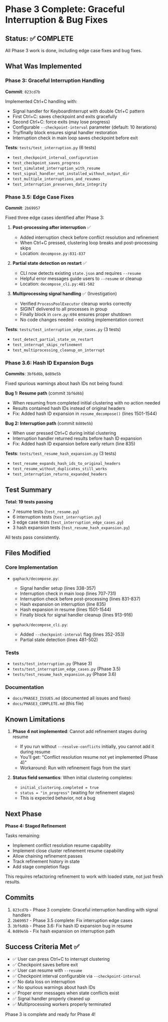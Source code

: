 # Phase 3 Complete: Graceful Interruption & Bug Fixes

## Status: ✅ COMPLETE

All Phase 3 work is done, including edge case fixes and bug fixes.

## What Was Implemented

### Phase 3: Graceful Interruption Handling
**Commit**: `823cd7b`

Implemented Ctrl+C handling with:
- Signal handler for KeyboardInterrupt with double Ctrl+C pattern
- First Ctrl+C: saves checkpoint and exits gracefully
- Second Ctrl+C: force exits (may lose progress)
- Configurable `--checkpoint-interval` parameter (default: 10 iterations)
- Try/finally block ensures signal handler restoration
- Interruption check in main loop saves checkpoint before exit

**Tests**: `tests/test_interruption.py` (6 tests)
- `test_checkpoint_interval_configuration`
- `test_checkpoint_saves_progress`
- `test_simulated_interruption_with_resume`
- `test_signal_handler_not_installed_without_output_dir`
- `test_multiple_interruptions_and_resumes`
- `test_interruption_preserves_data_integrity`

### Phase 3.5: Edge Case Fixes
**Commit**: `2b69957`

Fixed three edge cases identified after Phase 3:

1. **Post-processing after interruption** ✅
   - Added interruption check before conflict resolution and refinement
   - When Ctrl+C pressed, clustering loop breaks and post-processing skips
   - Location: `decompose.py:831-837`

2. **Partial state detection on restart** ✅
   - CLI now detects existing `state.json` and requires `--resume`
   - Helpful error messages guide users to `--resume` or cleanup
   - Location: `decompose_cli.py:481-502`

3. **Multiprocessing signal handling** ✅ (Investigation)
   - Verified `ProcessPoolExecutor` cleanup works correctly
   - SIGINT delivered to all processes in group
   - Finally block in `core.py:694` ensures proper shutdown
   - No code changes needed - existing implementation correct

**Tests**: `tests/test_interruption_edge_cases.py` (3 tests)
- `test_detect_partial_state_on_restart`
- `test_interrupt_skips_refinement`
- `test_multiprocessing_cleanup_on_interrupt`

### Phase 3.6: Hash ID Expansion Bugs
**Commits**: `3bf6d6b`, `8d89e5b`

Fixed spurious warnings about hash IDs not being found:

**Bug 1: Resume path** (commit `3bf6d6b`)
- When resuming from completed initial clustering with no action needed
- Results contained hash IDs instead of original headers
- Fix: Added hash ID expansion in `resume_decompose()` (lines 1501-1544)

**Bug 2: Interruption path** (commit `8d89e5b`)
- When user pressed Ctrl+C during initial clustering
- Interruption handler returned results before hash ID expansion
- Fix: Added hash ID expansion before early return (line 835)

**Tests**: `tests/test_resume_hash_expansion.py` (3 tests)
- `test_resume_expands_hash_ids_to_original_headers`
- `test_resume_without_duplicates_still_works`
- `test_interruption_returns_expanded_headers`

## Test Summary

**Total: 19 tests passing**
- 7 resume tests (`test_resume.py`)
- 6 interruption tests (`test_interruption.py`)
- 3 edge case tests (`test_interruption_edge_cases.py`)
- 3 hash expansion tests (`test_resume_hash_expansion.py`)

All tests pass consistently.

## Files Modified

### Core Implementation
- `gaphack/decompose.py`:
  - Signal handler setup (lines 338-357)
  - Interruption check in main loop (lines 707-731)
  - Interruption check before post-processing (lines 831-837)
  - Hash expansion on interruption (line 835)
  - Hash expansion in resume (lines 1501-1544)
  - Finally block for signal handler cleanup (lines 913-916)

- `gaphack/decompose_cli.py`:
  - Added `--checkpoint-interval` flag (lines 352-353)
  - Partial state detection (lines 481-502)

### Tests
- `tests/test_interruption.py` (Phase 3)
- `tests/test_interruption_edge_cases.py` (Phase 3.5)
- `tests/test_resume_hash_expansion.py` (Phase 3.6)

### Documentation
- `docs/PHASE3_ISSUES.md` (documented all issues and fixes)
- `docs/PHASE3_COMPLETE.md` (this file)

## Known Limitations

1. **Phase 4 not implemented**: Cannot add refinement stages during resume
   - If you run without `--resolve-conflicts` initially, you cannot add it during resume
   - You'll get: "Conflict resolution resume not yet implemented (Phase 4)"
   - Workaround: Run with refinement flags from the start

2. **Status field semantics**: When initial clustering completes:
   - `initial_clustering.completed = true`
   - `status = "in_progress"` (waiting for refinement stages)
   - This is expected behavior, not a bug

## Next Phase

**Phase 4: Staged Refinement**

Tasks remaining:
- Implement conflict resolution resume capability
- Implement close cluster refinement resume capability
- Allow chaining refinement passes
- Track refinement history in state
- Add stage completion flags

This requires refactoring refinement to work with loaded state, not just fresh results.

## Commits

1. `823cd7b` - Phase 3 complete: Graceful interruption handling with signal handlers
2. `2b69957` - Phase 3.5 complete: Fix interruption edge cases
3. `3bf6d6b` - Phase 3.6: Fix hash ID expansion bug in resume
4. `8d89e5b` - Fix hash expansion on interruption path

## Success Criteria Met ✅

- ✅ User can press Ctrl+C to interrupt clustering
- ✅ Checkpoint saves before exit
- ✅ User can resume with `--resume`
- ✅ Checkpoint interval configurable via `--checkpoint-interval`
- ✅ No data loss on interruption
- ✅ No spurious warnings about hash IDs
- ✅ Proper error messages when state conflicts exist
- ✅ Signal handler properly cleaned up
- ✅ Multiprocessing workers properly terminated

Phase 3 is complete and ready for Phase 4!